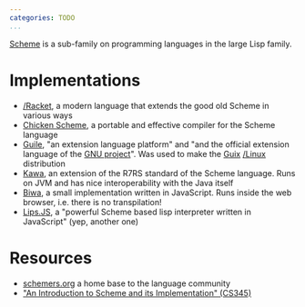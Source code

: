 ```yaml
---
categories: TODO
...
```


[Scheme](https://en.wikipedia.org/wiki/Scheme_(programming_language)) is a sub-family on programming languages in the large Lisp family.

# Implementations

- [/Racket](), a modern language that extends the good old Scheme in various ways
- [Chicken Scheme](https://call-cc.org/), a portable and effective compiler for the Scheme language
- [Guile](https://www.gnu.org/software/guile/), "an extension language platform" and "and the official extension language of the [GNU project](https://gnu.org)". Was used to make the [Guix](https://guix.gnu.org/) [/Linux]() distribution
- [Kawa](https://www.gnu.org/software/kawa/index.html), an extension of the R7RS standard of the Scheme language. Runs on JVM and has nice interoperability with the Java itself
- [Biwa](https://www.biwascheme.org), a small implementation written in JavaScript. Runs inside the web browser, i.e. there is no transpilation!
- [Lips.JS](https://lips.js.org/), a "powerful Scheme based lisp interpreter written in JavaScript" (yep, another one)

# Resources

- [schemers.org](https://schemers.org/) a home base to the language community
- ["An Introduction to Scheme and its Implementation" (CS345)](https://www.cs.utexas.edu/ftp/garbage/cs345/schintro-v14/schintro_toc.html)